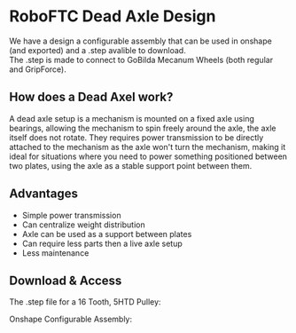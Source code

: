 # RoboFTC Dead Axle Design

We have a design a configurable assembly that can be used in onshape (and exported) and a .step avalible to download.  
The .step is made to connect to GoBilda Mecanum Wheels (both regular and GripForce).

## How does a Dead Axel work?

A dead axle setup is a mechanism is mounted on a fixed axle using bearings, allowing the mechanism to spin freely around the axle, the axle itself does not rotate.
They requires power transmission to be directly attached to the mechanism as the axle won't turn the mechanism, making it ideal for situations where you need to power something positioned between two plates, using the axle as a stable support point between them. 

## Advantages
- Simple power transmission
- Can centralize weight distribution
- Axle can be used as a support between plates
- Can require less parts then a live axle setup
- Less maintenance

## Download & Access

The .step file for a 16 Tooth, 5HTD Pulley:



Onshape Configurable Assembly:

